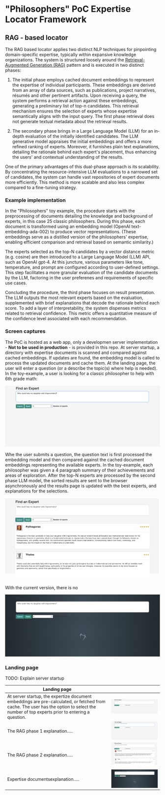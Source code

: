 # "Philosophers" PoC Expertise Locator Framework


## RAG - based locator
The RAG based locator applies two distinct NLP techniques for pinpointing domain-specific expertise, typically within expansive knowledge organizations. The system is structured loosely around the [Retrieval-Augmented Generation (RAG)](https://arxiv.org/pdf/2005.11401.pdf) pattern and is executed in two distinct phases:

1. The initial phase employs cached document embeddings to represent the expertise of individual participants. These embeddings are derived from an array of data sources, such as publications, project narratives, résumés and other pertinent artifacts. Upon receiving a query, the system performs a retrieval action against these embeddings, generating a preliminary list of top-n candidates. This retrieval mechanism ensures the selection of experts whose expertise semantically aligns with the input query. The first phase retrieval does not generate textual metadata about the retrieval results.  

2. The secondary phase brings in a Large Language Model (LLM) for an in-depth evaluation of the initially identified candidates. The LLM generative model appraises the initial embeddings and offers a more refined ranking of experts. Moreover, it furnishes plain text explanations, detailing the rationale behind each expert's placement, thus enhancing the users' and contextual understanding of the results.

One of the primary advantages of this dual-phase approach is its scalability. By concentrating the resource-intensive LLM evaluations to a narrowed set of candidates, the system can handle vast repositories of expert documents more efficiently. This method is more scalable and also less complex compared to a fine-tuning strategy. 

### Example implementation 

In the "Philosophers" toy example, the procedure starts with the preprocessing of documents detailing the knowledge and background of experts, in this case 25 classic philosophers. During this phase, each document is transformed using an embedding model (OpenAI text-embedding-ada-002) to produce vector representations. (These embeddings serve as a distilled version of the philosophers' expertise, enabling efficient comparison and retrieval based on semantic similarity.)

The experts selected as the top-N candidates by a vector distance metric (e.g. cosine) are then introduced to a Large Language Model (LLM) API, such as OpenAI gpt-4. At this juncture, various parameters like tone, temperature, and prompt are configured according to user-defined settings. This step facilitates a more granular evaluation of the candidate documents by the LLM, factoring in the user preferenes and requirements of specific use cases. 

Concluding the procedure, the third phase focuses on result presentation. The LLM outputs the most relevant experts based on the evaluation, supplemented with brief explanations that decode the rationale behind each score. To add a layer of interpretability, the system dispenses metrics related to retrieval confidence. This metric offers a quantitative measure of the confidence level associated with each recommendation. 


### Screen captures
The PoC is hosted as a web app, only a developmen server implementation - **Not to be used in production** - is provided in this repo. At server startup, a directory with expertise documents is scanned and compared against cached embeddings. If updates are found, the embedding model is called to process the updated documents and cache them. At the landing page, the user will enter a question (or a describe the topic(s) where help is needed). In the toy-example, a user is looking for a classic philosopher to help with 6th grade math:

![Screenshot of home page](./img/question.png)

Whe the user submits a question, the question text is first processed the embedding model and then compared against the cached document embeddings representing the available experts. In the toy-example, each philosopher was given a 4 paragraph summary of their achievements and areas of exploration. After the top-N experts are processed by the second phase LLM model, the sorted results are sent to the browser asynchronously and the results page is updated with the best experts, and explanations for the selections. 

![Screenshot of home page](./img/results.png)

With the current version, there is no 

![Screenshot of home page](./img/retrieval.png)



### Landing page

TODO: Explain server startup

| Landing page  |  |
| ------------- | ------------- |
At server startup, the expertize document embeddings are pre-calculated, or fetched from cache. The user has the option to select the number of top experts prior to entering a question. | ![Screenshot of home page](./img/init.png)
The RAG phase 1 explanation..... | ![Screenshot of home page](./img/question.png)
The RAG phase 2 explanation..... | ![Screenshot of home page](./img/results.png)
Expertise documentsexplanation..... | ![Screenshot of home page](./img/retrieval.png)






